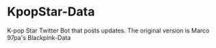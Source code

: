 # KpopStar-Data
K-pop Star Twitter Bot that posts updates. The original version is Marco 97pa's Blackpink-Data
